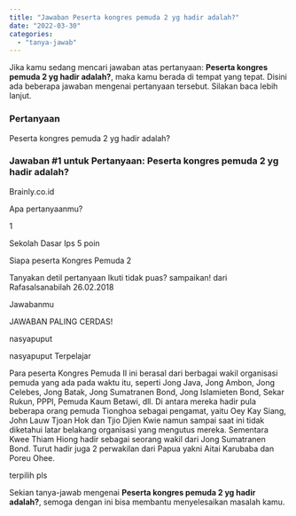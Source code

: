 ```yaml
---
title: "Jawaban Peserta kongres pemuda 2 yg hadir adalah?"
date: "2022-03-30"
categories: 
  - "tanya-jawab"
---
```


Jika kamu sedang mencari jawaban atas pertanyaan: **Peserta kongres pemuda 2 yg hadir adalah?**, maka kamu berada di tempat yang tepat. Disini ada beberapa jawaban mengenai pertanyaan tersebut. Silakan baca lebih lanjut.

### Pertanyaan

Peserta kongres pemuda 2 yg hadir adalah?

### Jawaban #1 untuk Pertanyaan: Peserta kongres pemuda 2 yg hadir adalah?

Brainly.co.id

Apa pertanyaanmu?

1

Sekolah Dasar Ips 5 poin

Siapa peserta Kongres Pemuda 2

Tanyakan detil pertanyaan Ikuti tidak puas? sampaikan! dari Rafasalsanabilah 26.02.2018

Jawabanmu

JAWABAN PALING CERDAS!

nasyapuput

nasyapuput Terpelajar

Para peserta Kongres Pemuda II ini berasal dari berbagai wakil organisasi pemuda yang ada pada waktu itu, seperti Jong Java, Jong Ambon, Jong Celebes, Jong Batak, Jong Sumatranen Bond, Jong Islamieten Bond, Sekar Rukun, PPPI, Pemuda Kaum Betawi, dll. Di antara mereka hadir pula beberapa orang pemuda Tionghoa sebagai pengamat, yaitu Oey Kay Siang, John Lauw Tjoan Hok dan Tjio Djien Kwie namun sampai saat ini tidak diketahui latar belakang organisasi yang mengutus mereka. Sementara Kwee Thiam Hiong hadir sebagai seorang wakil dari Jong Sumatranen Bond. Turut hadir juga 2 perwakilan dari Papua yakni Aitai Karubaba dan Poreu Ohee.

terpilih pls

Sekian tanya-jawab mengenai **Peserta kongres pemuda 2 yg hadir adalah?**, semoga dengan ini bisa membantu menyelesaikan masalah kamu.
